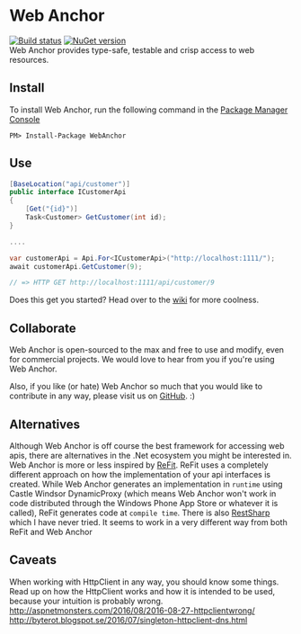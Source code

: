 # Web Anchor
[![Build status](https://ci.appveyor.com/api/projects/status/98vo2qacd6o53wer?svg=true)](https://ci.appveyor.com/project/mattiasnordqvist/web-anchor)
[![NuGet version](https://badge.fury.io/nu/webanchor.svg)](http://badge.fury.io/nu/webanchor)  
Web Anchor provides type-safe, testable and crisp access to web resources.

## Install
To install Web Anchor, run the following command in the [Package Manager Console](http://docs.nuget.org/docs/start-here/using-the-package-manager-console)
<p><code>PM&gt; Install-Package WebAnchor</code></p>

## Use
```csharp
[BaseLocation("api/customer")]
public interface ICustomerApi
{
    [Get("{id}")]
    Task<Customer> GetCustomer(int id);
}

....

var customerApi = Api.For<ICustomerApi>("http://localhost:1111/");
await customerApi.GetCustomer(9);

// => HTTP GET http://localhost:1111/api/customer/9
```

Does this get you started? Head over to the [wiki](https://github.com/mattiasnordqvist/Web-Anchor/wiki) for more coolness.

## Collaborate

Web Anchor is open-sourced to the max and free to use and modify, even for commercial projects. We would love to hear from you if you're using Web Anchor.

Also, if you like (or hate) Web Anchor so much that you would like to contribute in any way, please visit us on [GitHub](https://github.com/mattiasnordqvist/Web-Anchor). :) 

## Alternatives

Although Web Anchor is off course the best framework for accessing web apis, there are alternatives in the .Net ecosystem you might be interested in. Web Anchor is more or less inspired by [ReFit](https://github.com/paulcbetts/refit/). ReFit uses a completely different approach on how the implementation of your api interfaces is created. While Web Anchor generates an implementation in `runtime` using Castle Windsor DynamicProxy (which means Web Anchor won't work in code distributed through the Windows Phone App Store or whatever it is called), ReFit generates code at `compile time`. There is also [RestSharp](http://restsharp.org/) which I have never tried. It seems to work in a very different way from both ReFit and Web Anchor

## Caveats

When working with HttpClient in any way, you should know some things. Read up on how the HttpClient works and how it is intended to be used, because your intuition is probably wrong.  
http://aspnetmonsters.com/2016/08/2016-08-27-httpclientwrong/  
http://byterot.blogspot.se/2016/07/singleton-httpclient-dns.html  

